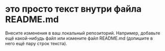 # это просто текст внутри файла README.md

 Внесите изменения в ваш локальный репозиторий. Например, добавьте ещё какой-нибудь файл или измените файл README.md (допишите в него ещё пару строк текста).